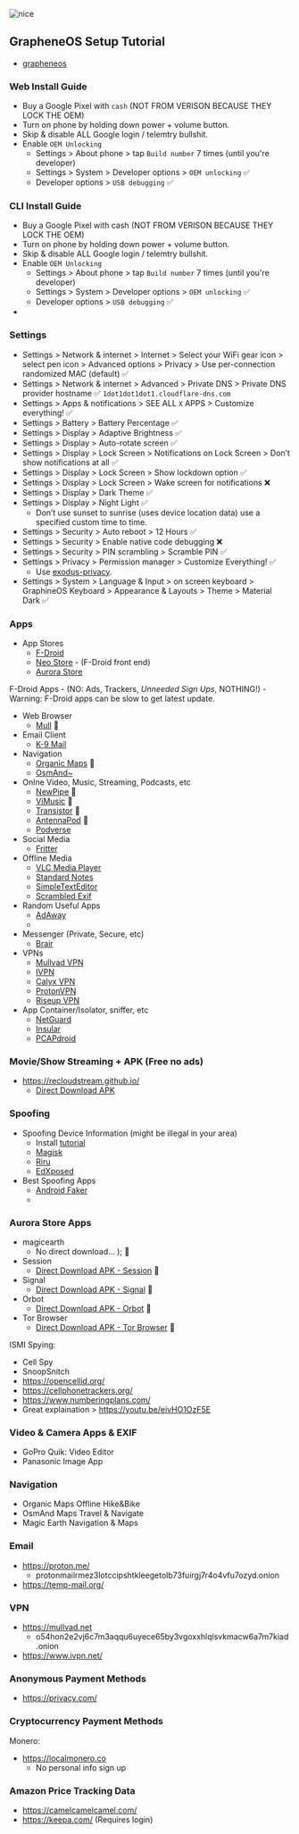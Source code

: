 ![nice](https://user-images.githubusercontent.com/53458032/184572773-c8666341-1c71-4594-9470-c208e536d12d.jpg)

## GrapheneOS Setup Tutorial

- [grapheneos](https://grapheneos.org/)

### Web Install Guide
- Buy a Google Pixel with `cash` (NOT FROM VERISON BECAUSE THEY LOCK THE OEM)
- Turn on phone by holding down power + volume button.
- Skip & disable ALL Google login / telemtry bullshit.
- Enable `OEM Unlocking`
  - Settings > About phone > tap `Build number` 7 times (until you're developer)
  - Settings > System > Developer options > `OEM unlocking` ✅
  - Developer options > `USB debugging` ✅

### CLI Install Guide

- Buy a Google Pixel with cash (NOT FROM VERISON BECAUSE THEY LOCK THE OEM)
- Turn on phone by holding down power + volume button.
- Skip & disable ALL Google login / telemtry bullshit.
- Enable `OEM Unlocking`
  - Settings > About phone > tap `Build number` 7 times (until you're developer)
  - Settings > System > Developer options > `OEM unlocking` ✅
  - Developer options > `USB debugging` ✅
- 

### Settings

- Settings > Network & internet > Internet > Select your WiFi gear icon > select pen icon > Advanced options > Privacy > Use per-connection randomized MAC (default) ✅
- Settings > Network & internet > Advanced > Private DNS > Private DNS provider hostname ✅ `1dot1dot1dot1.cloudflare-dns.com`
- Settings > Apps & notifications > SEE ALL `X` APPS > Customize everything! ✅
- Settings > Battery > Battery Percentage ✅
- Settings > Display > Adaptive Brightness ✅
- Settings > Display > Auto-rotate screen ✅
- Settings > Display > Lock Screen > Notifications on Lock Screen > Don’t show notifications at all ✅
- Settings > Display > Lock Screen > Show lockdown option ✅
- Settings > Display > Lock Screen > Wake screen for notifications ❌
- Settings > Display > Dark Theme ✅
- Settings > Display > Night Light ✅
  - Don’t use sunset to sunrise (uses device location data) use a specified custom time to time.
- Settings > Security > Auto reboot > 12 Hours ✅
- Settings > Security > Enable native code debugging ❌
- Settings > Security > PIN scrambling > Scramble PIN ✅
- Settings > Privacy > Permission manager > Customize Everything! ✅
  - Use [exodus-privacy](https://exodus-privacy.eu.org/).
- Settings > System > Language & Input > on screen keyboard > GraphineOS Keyboard > Appearance & Layouts > Theme > Material Dark ✅

### Apps

- App Stores
  - [F-Droid](https://f-droid.org/)
  - [Neo Store](https://f-droid.org/en/packages/com.machiav3lli.fdroid/) - (F-Droid front end)
  - [Aurora Store](https://f-droid.org/en/packages/com.aurora.store/)

F-Droid Apps - (NO: Ads, Trackers, *Unneeded Sign Ups*, NOTHING!) - Warning: F-Droid apps can be slow to get latest update.

- Web Browser
    - [Mull](https://f-droid.org/en/packages/us.spotco.fennec_dos/) 🌈
- Email Client
    - [K-9 Mail](https://f-droid.org/en/packages/com.fsck.k9/)
- Navigation
    - [Organic Maps](https://f-droid.org/en/packages/app.organicmaps/) 🌈
    - [OsmAnd~](https://f-droid.org/en/packages/net.osmand.plus/)
- Onlne Video, Music, Streaming, Podcasts, etc
    - [NewPipe](https://f-droid.org/en/packages/org.schabi.newpipe/) 🌈
    - [ViMusic](https://f-droid.org/en/packages/it.vfsfitvnm.vimusic/) 🌈
    - [Transistor](https://f-droid.org/en/packages/org.y20k.transistor/) 🌈
    - [AntennaPod](https://f-droid.org/en/packages/de.danoeh.antennapod/) 🌈
    - [Podverse](https://f-droid.org/en/packages/com.podverse.fdroid/)
- Social Media
    - [Fritter](https://f-droid.org/en/packages/com.jonjomckay.fritter/)
- Offline Media
    - [VLC Media Player](https://f-droid.org/en/packages/org.videolan.vlc/)
    - [Standard Notes](https://f-droid.org/en/packages/com.standardnotes/)
    - [SimpleTextEditor](https://f-droid.org/en/packages/com.maxistar.textpad/)
    - [Scrambled Exif](https://f-droid.org/en/packages/com.jarsilio.android.scrambledeggsif/)
- Random Useful Apps
  - [AdAway](https://github.com/AdAway/AdAway/releases/latest)
  - []()
- Messenger (Private, Secure, etc)
    - [Brair](https://f-droid.org/en/packages/org.briarproject.briar.android/)
- VPNs
    - [Mullvad VPN](https://f-droid.org/en/packages/net.mullvad.mullvadvpn/)
    - [IVPN](https://f-droid.org/en/packages/net.ivpn.client/)
    - [Calyx VPN](https://f-droid.org/en/packages/org.calyxinstitute.vpn/)
    - [ProtonVPN](https://f-droid.org/en/packages/ch.protonvpn.android/)
    - [Riseup VPN](https://f-droid.org/en/packages/se.leap.riseupvpn/)
- App Container/Isolator, sniffer, etc
    - [NetGuard](https://f-droid.org/en/packages/eu.faircode.netguard/)
    - [Insular](https://f-droid.org/en/packages/com.oasisfeng.island.fdroid/)
    - [PCAPdroid](https://f-droid.org/en/packages/com.emanuelef.remote_capture/)

### Movie/Show Streaming + APK (Free no ads)
- https://recloudstream.github.io/
  - [Direct Download APK](https://github.com/recloudstream/cloudstream/releases/latest)

### Spoofing
- Spoofing Device Information (might be illegal in your area)
  - Install [tutorial](https://www.youtube.com/watch?v=4ZS5QiWB8WI)
  - [Magisk](https://github.com/topjohnwu/Magisk/releases/latest)
  - [Riru](https://github.com/RikkaApps/Riru/releases/latest)
  - [EdXposed](https://github.com/ElderDrivers/EdXposed/releases/latest)
- Best Spoofing Apps
  - [Android Faker](https://github.com/Xposed-Modules-Repo/com.android1500.androidfaker/releases/latest)
  - 

### Aurora Store Apps
- magicearth
  - No direct download... ); 🌈
- Session
  - [Direct Download APK - Session](https://github.com/oxen-io/session-android/releases/latest) 🌈
- Signal
  - [Direct Download APK - Signal](https://signal.org/android/apk/) 🌈
- Orbot
  - [Direct Download APK - Orbot](https://github.com/guardianproject/orbot/releases/latest) 🌈
- Tor Browser
  - [Direct Download APK - Tor Browser](https://www.torproject.org/download/#android) 🌈






ISMI Spying:
- Cell Spy
- SnoopSnitch
- https://opencellid.org/
- https://cellphonetrackers.org/
- https://www.numberingplans.com/
- Great explaination > https://youtu.be/eivHO1OzF5E

### Video & Camera Apps & EXIF
- GoPro Quik: Video Editor
- Panasonic Image App

### Navigation
- Organic Maps Offline Hike&Bike
- OsmAnd Maps Travel & Navigate
- Magic Earth Navigation & Maps

### Email
- https://proton.me/
  - protonmailrmez3lotccipshtkleegetolb73fuirgj7r4o4vfu7ozyd.onion
- https://temp-mail.org/

### VPN
- https://mullvad.net
  - o54hon2e2vj6c7m3aqqu6uyece65by3vgoxxhlqlsvkmacw6a7m7kiad.onion
- https://www.ivpn.net/

### Anonymous Payment Methods
- https://privacy.com/

### Cryptocurrency Payment Methods
Monero:
- https://localmonero.co
  * No personal info sign up

### Amazon Price Tracking Data
- https://camelcamelcamel.com/
- https://keepa.com/ (Requires login)
